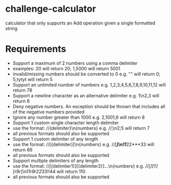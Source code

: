 # challenge-calculator
calculator that only supports an Add operation given a single formatted string
# Requirements
-  Support a maximum of 2 numbers using a comma delimiter
 - examples: 20 will return 20; 1,5000 will return 5001
  - invalid/missing numbers should be converted to 0 e.g. "" will return 0; 5,tytyt will return 5
- Support an unlimited number of numbers e.g. 1,2,3,4,5,6,7,8,9,10,11,12 will return 78
- Support a newline character as an alternative delimiter e.g. 1\n2,3 will return 6
- Deny negative numbers. An exception should be thrown that includes all of the negative numbers provided
- Ignore any number greater than 1000 e.g. 2,1001,6 will return 8
- Support 1 custom single character length delimiter
 - use the format: //{delimiter}\n{numbers} e.g. //;\n2;5 will return 7
 - all previous formats should also be supported
- Support 1 custom delimiter of any length
 - use the format: //[{delimiter}]\n{numbers} e.g. //[***]\n11***22***33 will return 66
- all previous formats should also be supported
- Support multiple delimiters of any length
- use the format: //[{delimiter1}][{delimiter2}]...\n{numbers} e.g. //[*][!!][r9r]\n11r9r22*33!!44 will return 110
- all previous formats should also be supported
